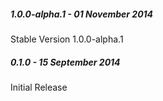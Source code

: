 ##### 1.0.0-alpha.1 - 01 November 2014

Stable Version 1.0.0-alpha.1

##### 0.1.0 - 15 September 2014

Initial Release
